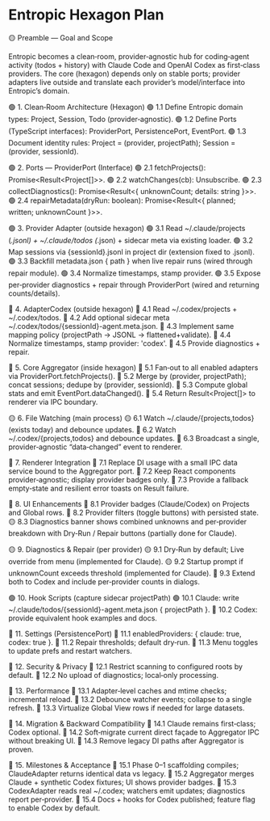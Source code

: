 # Entropic Hexagon Plan

🟡 Preamble — Goal and Scope

Entropic becomes a clean‑room, provider‑agnostic hub for coding‑agent activity (todos + history) with Claude Code and OpenAI Codex as first‑class providers. The core (hexagon) depends only on stable ports; provider adapters live outside and translate each provider’s model/interface into Entropic’s domain.

🟢 1. Clean‑Room Architecture (Hexagon)
  🟢 1.1 Define Entropic domain types: Project, Session, Todo (provider‑agnostic).
  🟢 1.2 Define Ports (TypeScript interfaces): ProviderPort, PersistencePort, EventPort.
  🟢 1.3 Document identity rules: Project = (provider, projectPath); Session = (provider, sessionId).

🟢 2. Ports — ProviderPort (Interface)
  🟢 2.1 fetchProjects(): Promise<Result<Project[]>>.
  🟢 2.2 watchChanges(cb): Unsubscribe.
  🟢 2.3 collectDiagnostics(): Promise<Result<{ unknownCount; details: string }>>.
  🟢 2.4 repairMetadata(dryRun: boolean): Promise<Result<{ planned; written; unknownCount }>>.

🟢 3. Provider Adapter (outside hexagon)
  🟢 3.1 Read ~/.claude/projects (*.jsonl) + ~/.claude/todos (*.json) + sidecar meta via existing loader.
  🟢 3.2 Map sessions via {sessionId}.jsonl in project dir (extension fixed to .jsonl).
  🟢 3.3 Backfill metadata.json { path } when live repair runs (wired through repair module).
  🟢 3.4 Normalize timestamps, stamp provider.
  🟢 3.5 Expose per‑provider diagnostics + repair through ProviderPort (wired and returning counts/details).

🔴 4. AdapterCodex (outside hexagon)
  🔴 4.1 Read ~/.codex/projects + ~/.codex/todos.
  🔴 4.2 Add optional sidecar meta ~/.codex/todos/{sessionId}-agent.meta.json.
  🔴 4.3 Implement same mapping policy (projectPath → JSONL → flattened+validate).
  🔴 4.4 Normalize timestamps, stamp provider: 'codex'.
  🔴 4.5 Provide diagnostics + repair.

🔴 5. Core Aggregator (inside hexagon)
  🔴 5.1 Fan‑out to all enabled adapters via ProviderPort.fetchProjects().
  🔴 5.2 Merge by (provider, projectPath); concat sessions; dedupe by (provider, sessionId).
  🔴 5.3 Compute global stats and emit EventPort.dataChanged().
  🔴 5.4 Return Result<Project[]> to renderer via IPC boundary.

🟡 6. File Watching (main process)
  🟡 6.1 Watch ~/.claude/{projects,todos} (exists today) and debounce updates.
  🔴 6.2 Watch ~/.codex/{projects,todos} and debounce updates.
  🔴 6.3 Broadcast a single, provider‑agnostic “data‑changed” event to renderer.

🔴 7. Renderer Integration
  🔴 7.1 Replace DI usage with a small IPC data service bound to the Aggregator port.
  🔴 7.2 Keep React components provider‑agnostic; display provider badges only.
  🔴 7.3 Provide a fallback empty‑state and resilient error toasts on Result<T> failure.

🔴 8. UI Enhancements
  🔴 8.1 Provider badges (Claude/Codex) on Projects and Global rows.
  🔴 8.2 Provider filters (toggle buttons) with persisted state.
  🟡 8.3 Diagnostics banner shows combined unknowns and per‑provider breakdown with Dry‑Run / Repair buttons (partially done for Claude).

🟡 9. Diagnostics & Repair (per provider)
  🟡 9.1 Dry‑Run by default; Live override from menu (implemented for Claude).
  🟡 9.2 Startup prompt if unknownCount exceeds threshold (implemented for Claude).
  🔴 9.3 Extend both to Codex and include per‑provider counts in dialogs.

🟢 10. Hook Scripts (capture sidecar projectPath)
  🟢 10.1 Claude: write ~/.claude/todos/{sessionId}-agent.meta.json { projectPath }.
  🔴 10.2 Codex: provide equivalent hook examples and docs.

🔴 11. Settings (PersistencePort)
  🔴 11.1 enabledProviders: { claude: true, codex: true }.
  🔴 11.2 Repair thresholds; default dry‑run.
  🔴 11.3 Menu toggles to update prefs and restart watchers.

🔴 12. Security & Privacy
  🔴 12.1 Restrict scanning to configured roots by default.
  🔴 12.2 No upload of diagnostics; local‑only processing.

🔴 13. Performance
  🔴 13.1 Adapter‑level caches and mtime checks; incremental reload.
  🔴 13.2 Debounce watcher events; collapse to a single refresh.
  🔴 13.3 Virtualize Global View rows if needed for large datasets.

🔴 14. Migration & Backward Compatibility
  🔴 14.1 Claude remains first‑class; Codex optional.
  🔴 14.2 Soft‑migrate current direct façade to Aggregator IPC without breaking UI.
  🔴 14.3 Remove legacy DI paths after Aggregator is proven.

🔴 15. Milestones & Acceptance
  🔴 15.1 Phase 0–1 scaffolding compiles; ClaudeAdapter returns identical data vs legacy.
  🔴 15.2 Aggregator merges Claude + synthetic Codex fixtures; UI shows provider badges.
  🔴 15.3 CodexAdapter reads real ~/.codex; watchers emit updates; diagnostics report per‑provider.
  🔴 15.4 Docs + hooks for Codex published; feature flag to enable Codex by default.
